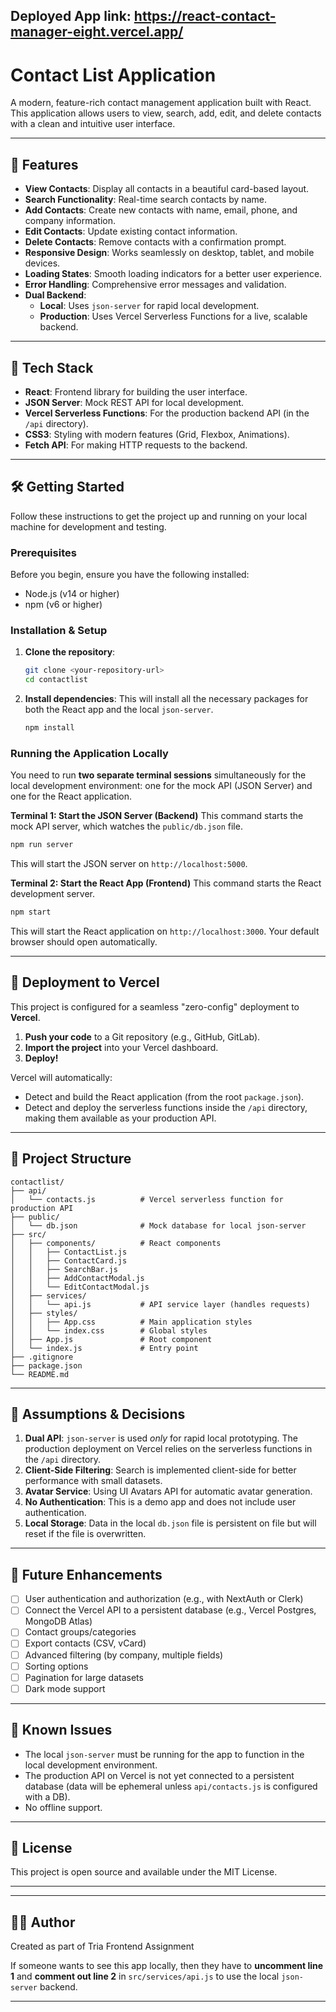 ## Deployed App link: https://react-contact-manager-eight.vercel.app/


# Contact List Application

A modern, feature-rich contact management application built with React. This application allows users to view, search, add, edit, and delete contacts with a clean and intuitive user interface.

-----

## 🌟 Features

  - **View Contacts**: Display all contacts in a beautiful card-based layout.
  - **Search Functionality**: Real-time search contacts by name.
  - **Add Contacts**: Create new contacts with name, email, phone, and company information.
  - **Edit Contacts**: Update existing contact information.
  - **Delete Contacts**: Remove contacts with a confirmation prompt.
  - **Responsive Design**: Works seamlessly on desktop, tablet, and mobile devices.
  - **Loading States**: Smooth loading indicators for a better user experience.
  - **Error Handling**: Comprehensive error messages and validation.
  - **Dual Backend**:
      - **Local**: Uses `json-server` for rapid local development.
      - **Production**: Uses Vercel Serverless Functions for a live, scalable backend.

-----

## 🚀 Tech Stack

  - **React**: Frontend library for building the user interface.
  - **JSON Server**: Mock REST API for local development.
  - **Vercel Serverless Functions**: For the production backend API (in the `/api` directory).
  - **CSS3**: Styling with modern features (Grid, Flexbox, Animations).
  - **Fetch API**: For making HTTP requests to the backend.

-----

## 🛠️ Getting Started

Follow these instructions to get the project up and running on your local machine for development and testing.

### Prerequisites

Before you begin, ensure you have the following installed:

  - Node.js (v14 or higher)
  - npm (v6 or higher)

### Installation & Setup

1.  **Clone the repository**:

    ```bash
    git clone <your-repository-url>
    cd contactlist
    ```

2.  **Install dependencies**:
    This will install all the necessary packages for both the React app and the local `json-server`.

    ```bash
    npm install
    ```

### Running the Application Locally

You need to run **two separate terminal sessions** simultaneously for the local development environment: one for the mock API (JSON Server) and one for the React application.

**Terminal 1: Start the JSON Server (Backend)**
This command starts the mock API server, which watches the `public/db.json` file.

```bash
npm run server
```

This will start the JSON server on `http://localhost:5000`.

**Terminal 2: Start the React App (Frontend)**
This command starts the React development server.

```bash
npm start
```

This will start the React application on `http://localhost:3000`. Your default browser should open automatically.

-----

## 🚀 Deployment to Vercel

This project is configured for a seamless "zero-config" deployment to **Vercel**.

1.  **Push your code** to a Git repository (e.g., GitHub, GitLab).
2.  **Import the project** into your Vercel dashboard.
3.  **Deploy\!**

Vercel will automatically:

  - Detect and build the React application (from the root `package.json`).
  - Detect and deploy the serverless functions inside the `/api` directory, making them available as your production API.

-----

## 📁 Project Structure

```
contactlist/
├── api/
│   └── contacts.js          # Vercel serverless function for production API
├── public/
│   └── db.json              # Mock database for local json-server
├── src/
│   ├── components/          # React components
│   │   ├── ContactList.js
│   │   ├── ContactCard.js
│   │   ├── SearchBar.js
│   │   ├── AddContactModal.js
│   │   └── EditContactModal.js
│   ├── services/
│   │   └── api.js           # API service layer (handles requests)
│   ├── styles/
│   │   ├── App.css          # Main application styles
│   │   └── index.css        # Global styles
│   ├── App.js               # Root component
│   └── index.js             # Entry point
├── .gitignore
├── package.json
└── README.md
```

-----

## 📝 Assumptions & Decisions

1.  **Dual API**: `json-server` is used *only* for rapid local prototyping. The production deployment on Vercel relies on the serverless functions in the `/api` directory.
2.  **Client-Side Filtering**: Search is implemented client-side for better performance with small datasets.
3.  **Avatar Service**: Using UI Avatars API for automatic avatar generation.
4.  **No Authentication**: This is a demo app and does not include user authentication.
5.  **Local Storage**: Data in the local `db.json` file is persistent on file but will reset if the file is overwritten.

-----

## 🔮 Future Enhancements

  - [ ] User authentication and authorization (e.g., with NextAuth or Clerk)
  - [ ] Connect the Vercel API to a persistent database (e.g., Vercel Postgres, MongoDB Atlas)
  - [ ] Contact groups/categories
  - [ ] Export contacts (CSV, vCard)
  - [ ] Advanced filtering (by company, multiple fields)
  - [ ] Sorting options
  - [ ] Pagination for large datasets
  - [ ] Dark mode support

-----

## 🐛 Known Issues

  - The local `json-server` must be running for the app to function in the local development environment.
  - The production API on Vercel is not yet connected to a persistent database (data will be ephemeral unless `api/contacts.js` is configured with a DB).
  - No offline support.

-----

## 📄 License

This project is open source and available under the MIT License.

-----

-----

## 👨‍💻 Author

Created as part of Tria Frontend Assignment

If someone wants to see this app locally, then they have to **uncomment line 1** and **comment out line 2** in `src/services/api.js` to use the local `json-server` backend.

-----
